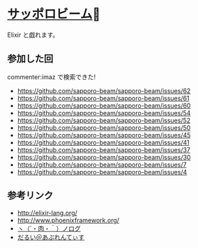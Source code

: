 # [サッポロビーム](https://github.com/sapporo-beam):high_brightness:

Elixir と戯れます。

参加した回
----
commenter:imaz で検索できた!

- <https://github.com/sapporo-beam/sapporo-beam/issues/62>
- <https://github.com/sapporo-beam/sapporo-beam/issues/61>
- <https://github.com/sapporo-beam/sapporo-beam/issues/60>
- <https://github.com/sapporo-beam/sapporo-beam/issues/54>
- <https://github.com/sapporo-beam/sapporo-beam/issues/52>
- <https://github.com/sapporo-beam/sapporo-beam/issues/50>
- <https://github.com/sapporo-beam/sapporo-beam/issues/45>
- <https://github.com/sapporo-beam/sapporo-beam/issues/41>
- <https://github.com/sapporo-beam/sapporo-beam/issues/37>
- <https://github.com/sapporo-beam/sapporo-beam/issues/30>
- <https://github.com/sapporo-beam/sapporo-beam/issues/7>
- <https://github.com/sapporo-beam/sapporo-beam/issues/4>

参考リンク
----
- <http://elixir-lang.org/>
- <http://www.phoenixframework.org/>
- [ヽ（´・肉・｀）ノログ](http://niku.name/articles/)
- [だるい＠あぷれんてぃす](http://daruiapprentice.blogspot.jp/)
